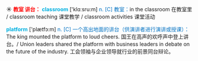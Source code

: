 ☀ <font color="red">**教室 讲台：**</font>
<font color="sky blue">**classroom**</font> ['klɑːsru:m] 
<font color="#0070c0">n. [C] 教室：</font>in the classroom 在教室里 / classroom teaching 课堂教学 / classroom activities 课堂活动

<font color="sky blue">**platform**</font> ['plætfɔ:m] 
<font color="#0070c0">n. [C] 一个高出地面的讲台（供演讲者进行演讲或授课）：</font>The king mounted the platform to loud cheers. 国王在高声的欢呼声中登上讲台。/ Union leaders shared the platform with business leaders in debate on the future of the industry. 工会领袖与企业领导就行业的前景同台辩论。
